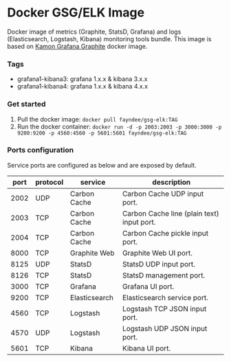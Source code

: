 # Docker GSG/ELK Image
Docker image of metrics (Graphite, StatsD, Grafana) and logs (Elasticsearch, Logstash, Kibana) monitoring tools bundle.
This image is based on [Kamon Grafana Graphite](https://github.com/kamon-io/docker-grafana-graphite) docker image.

### Tags
- grafana1-kibana3: grafana 1.x.x & kibana 3.x.x
- grafana1-kibana4: grafana 1.x.x & kibana 4.x.x

### Get started

1. Pull the docker image: `docker pull fayndee/gsg-elk:TAG`
2. Run the docker container: `docker run -d -p 2003:2003 -p 3000:3000 -p 9200:9200 -p 4560:4560 -p 5601:5601 fayndee/gsg-elk:TAG`

### Ports configuration

Service ports are configured as below and are exposed by default.

port | protocol | service       | description
---- | -------- | ------------- | ------------------------------------------
2002 | UDP      | Carbon Cache  | Carbon Cache UDP input port.
2003 | TCP      | Carbon Cache  | Carbon Cache line (plain text) input port.
2004 | TCP      | Carbon Cache  | Carbon Cache pickle input port.  
8000 | TCP      | Graphite Web  | Graphite Web UI port.
8125 | UDP      | StatsD        | StatsD UDP input port.
8126 | TCP      | StatsD        | StatsD management port.
3000 | TCP      | Grafana       | Grafana UI port.
9200 | TCP      | Elasticsearch | Elasticsearch service port.
4560 | TCP      | Logstash      | Logstash TCP JSON input port.
4570 | UDP      | Logstash      | Logstash UDP JSON input port.
5601 | TCP      | Kibana        | Kibana UI port.
